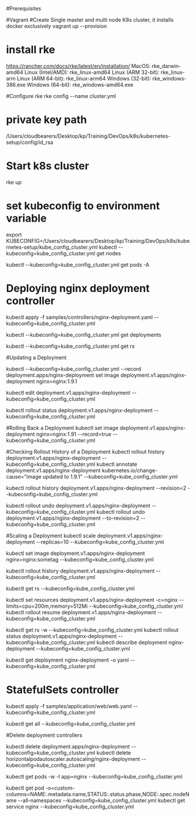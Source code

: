 #Prerequisites

#Vagrant
#Create Single master and multi node K8s cluster, it installs docker exclusively
vagrant up --provision

# install rke
https://rancher.com/docs/rke/latest/en/installation/
MacOS: rke_darwin-amd64
Linux (Intel/AMD): rke_linux-amd64
Linux (ARM 32-bit): rke_linux-arm
Linux (ARM 64-bit): rke_linux-arm64
Windows (32-bit): rke_windows-386.exe
Windows (64-bit): rke_windows-amd64.exe

#Configure rke
rke config --name cluster.yml

# private key path
/Users/cloudbearers/Desktop/kp/Training/DevOps/k8s/kubernetes-setup/config/id_rsa


# Start k8s cluster
rke up

# set kubeconfig to environment variable
export KUBECONFIG=/Users/cloudbearers/Desktop/kp/Training/DevOps/k8s/kubernetes-setup/kube_config_cluster.yml
kubectl --kubeconfig=kube_config_cluster.yml get nodes

kubectl --kubeconfig=kube_config_cluster.yml get pods -A
# Deploying nginx deployment controller
kubectl apply -f samples/controllers/nginx-deployment.yaml --kubeconfig=kube_config_cluster.yml

kubectl --kubeconfig=kube_config_cluster.yml get deployments

kubectl --kubeconfig=kube_config_cluster.yml get rs


#Updating a Deployment

kubectl --kubeconfig=kube_config_cluster.yml  --record deployment.apps/nginx-deployment set image deployment.v1.apps/nginx-deployment nginx=nginx:1.9.1

kubectl edit deployment.v1.apps/nginx-deployment --kubeconfig=kube_config_cluster.yml

kubectl rollout status deployment.v1.apps/nginx-deployment --kubeconfig=kube_config_cluster.yml

#Rolling Back a Deployment
kubectl set image deployment.v1.apps/nginx-deployment nginx=nginx:1.91 --record=true --kubeconfig=kube_config_cluster.yml


#Checking Rollout History of a Deployment
kubectl rollout history deployment.v1.apps/nginx-deployment --kubeconfig=kube_config_cluster.yml
kubectl annotate deployment.v1.apps/nginx-deployment kubernetes.io/change-cause="image updated to 1.9.1" --kubeconfig=kube_config_cluster.yml

kubectl rollout history deployment.v1.apps/nginx-deployment --revision=2 --kubeconfig=kube_config_cluster.yml

kubectl rollout undo deployment.v1.apps/nginx-deployment --kubeconfig=kube_config_cluster.yml
kubectl rollout undo deployment.v1.apps/nginx-deployment --to-revision=2 --kubeconfig=kube_config_cluster.yml

#Scaling a Deployment
kubectl scale deployment.v1.apps/nginx-deployment --replicas=10 --kubeconfig=kube_config_cluster.yml

kubectl set image deployment.v1.apps/nginx-deployment nginx=nginx:sometag --kubeconfig=kube_config_cluster.yml

kubectl rollout history deployment.v1.apps/nginx-deployment --kubeconfig=kube_config_cluster.yml

kubectl get rs --kubeconfig=kube_config_cluster.yml

kubectl set resources deployment.v1.apps/nginx-deployment -c=nginx --limits=cpu=200m,memory=512Mi --kubeconfig=kube_config_cluster.yml
kubectl rollout resume deployment.v1.apps/nginx-deployment --kubeconfig=kube_config_cluster.yml

kubectl get rs -w --kubeconfig=kube_config_cluster.yml
kubectl rollout status deployment.v1.apps/nginx-deployment --kubeconfig=kube_config_cluster.yml
kubectl describe deployment nginx-deployment --kubeconfig=kube_config_cluster.yml

kubectl get deployment nginx-deployment -o yaml --kubeconfig=kube_config_cluster.yml


# StatefulSets controller
kubectl apply -f samples/application/web/web.yaml --kubeconfig=kube_config_cluster.yml

kubectl get all --kubeconfig=kube_config_cluster.yml

#Delete deployment controllers

kubectl delete deployment.apps/nginx-deployment --kubeconfig=kube_config_cluster.yml
kubectl delete horizontalpodautoscaler.autoscaling/nginx-deployment --kubeconfig=kube_config_cluster.yml


kubectl get pods -w -l app=nginx --kubeconfig=kube_config_cluster.yml

kubectl get pod -o=custom-columns=NAME:.metadata.name,STATUS:.status.phase,NODE:.spec.nodeName --all-namespaces --kubeconfig=kube_config_cluster.yml
kubectl get service nginx --kubeconfig=kube_config_cluster.yml
